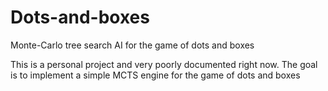 Dots-and-boxes
==============

Monte-Carlo tree search AI for the game of dots and boxes

This is a personal project and very poorly documented right now. The goal is to implement a simple MCTS engine for the game of dots and boxes
